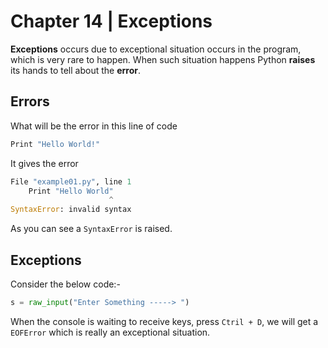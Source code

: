 # Chapter 14 | Exceptions #

**Exceptions** occurs due to exceptional situation occurs in the program, which is very rare to happen. When such situation happens Python **raises** its hands to tell about the **error**.

## Errors ##

What will be the error in this line of code

````python
Print "Hello World!"
````

It gives the error

````python
File "example01.py", line 1
    Print "Hello World"
                      ^
SyntaxError: invalid syntax
````

As you can see a `SyntaxError` is raised.

## Exceptions ##

Consider the below code:-

````python
s = raw_input("Enter Something -----> ")
````

When the console is waiting to receive keys, press `Ctril + D`, we will get a `EOFError` which is really an exceptional situation.